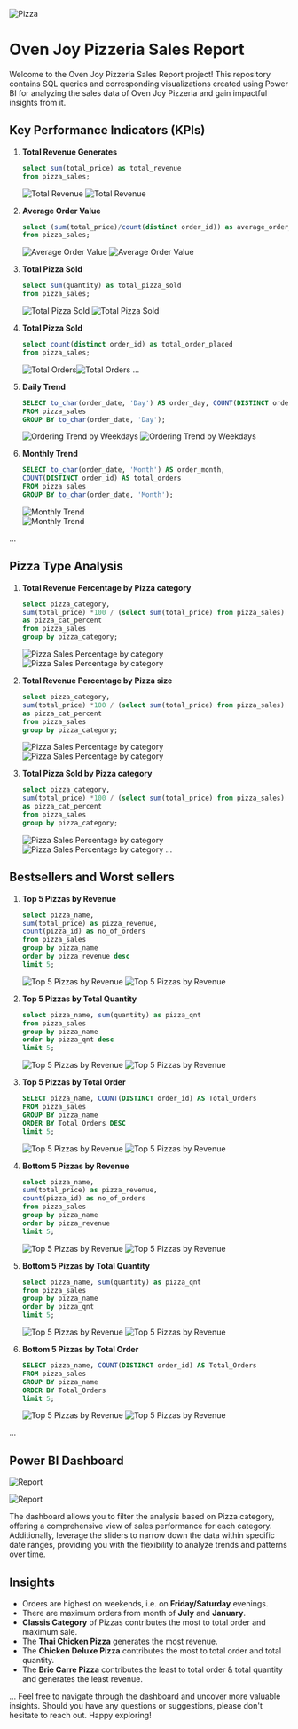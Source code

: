 ![Pizza](https://github.com/Shaishta-Anjum/Pizza-Sales-Report/blob/main/icons/pizza%20cropped.jpg?raw=true)
# Oven Joy Pizzeria Sales Report

Welcome to the Oven Joy Pizzeria Sales Report project! This repository contains SQL queries and corresponding visualizations created using Power BI for analyzing the sales data of Oven Joy Pizzeria and gain impactful insights from it.

## Key Performance Indicators (KPIs)

1. **Total Revenue Generates**
      ```sql
      select sum(total_price) as total_revenue
      from pizza_sales;
      ```

      ![Total Revenue](https://github.com/Shaishta-Anjum/Pizza-Sales-Report/blob/main/icons/Total_Revenue.png?raw=true)            ![Total Revenue](https://github.com/Shaishta-Anjum/Pizza-Sales-Report/blob/main/icons/Screenshot%202024-01-14%20000254.png?raw=true)

2. **Average Order Value**
      ```sql
      select (sum(total_price)/count(distinct order_id)) as average_order_value
      from pizza_sales;
      ```
      ![Average Order Value](https://github.com/Shaishta-Anjum/Pizza-Sales-Report/blob/main/icons/Avg%20Order%20Value.png?raw=true)      ![Average Order Value](https://github.com/Shaishta-Anjum/Pizza-Sales-Report/blob/main/icons/Screenshot%202024-01-14%20000259.png?raw=true)

3. **Total Pizza Sold**
      ```sql
      select sum(quantity) as total_pizza_sold
      from pizza_sales;
      ```
      ![Total Pizza Sold](https://github.com/Shaishta-Anjum/Pizza-Sales-Report/blob/main/icons/Total%20Pizza%20Sold.png?raw=true)      ![Total Pizza Sold](https://github.com/Shaishta-Anjum/Pizza-Sales-Report/blob/main/icons/Screenshot%202024-01-14%20000312.png?raw=true)


4. **Total Pizza Sold**
      ```sql
      select count(distinct order_id) as total_order_placed
      from pizza_sales;
      ```
      ![Total Orders](https://github.com/Shaishta-Anjum/Pizza-Sales-Report/blob/main/icons/Total%20Orders%20placed.png?raw=true)![Total Orders](https://github.com/Shaishta-Anjum/Pizza-Sales-Report/blob/main/icons/Screenshot%202024-01-14%20000306.png?raw=true) 
...

5. **Daily Trend**
     ```sql
     SELECT to_char(order_date, 'Day') AS order_day, COUNT(DISTINCT order_id) AS total_orders
     FROM pizza_sales
     GROUP BY to_char(order_date, 'Day');
     ```
     ![Ordering Trend by Weekdays](https://github.com/Shaishta-Anjum/Pizza-Sales-Report/blob/main/icons/daily%20trend.png?raw=true)
   ![Ordering Trend by Weekdays](https://github.com/Shaishta-Anjum/Pizza-Sales-Report/blob/main/icons/Screenshot%202024-01-14%20000148.png?raw=true)


7. **Monthly Trend**
     ```sql
     SELECT to_char(order_date, 'Month') AS order_month,
     COUNT(DISTINCT order_id) AS total_orders
     FROM pizza_sales
     GROUP BY to_char(order_date, 'Month');
     ```
     ![Monthly Trend](https://github.com/Shaishta-Anjum/Pizza-Sales-Report/blob/main/icons/Monthly%20trend.png?raw=true)     
     ![Monthly Trend](https://github.com/Shaishta-Anjum/Pizza-Sales-Report/blob/main/icons/Screenshot%202024-01-14%20000212.png?raw=true)


...

## Pizza Type Analysis

1. **Total Revenue Percentage by Pizza category**
     ```sql
     select pizza_category,
     sum(total_price) *100 / (select sum(total_price) from pizza_sales)
     as pizza_cat_percent
     from pizza_sales
     group by pizza_category;
     ```
     ![Pizza Sales Percentage by category](https://github.com/Shaishta-Anjum/Pizza-Sales-Report/blob/main/icons/Pizza%20sales%20percentage%20by%20category.png?raw=true)
     ![Pizza Sales Percentage by category](https://github.com/Shaishta-Anjum/Pizza-Sales-Report/blob/main/icons/Screenshot%202024-01-14%20000242.png?raw=true)

2. **Total Revenue Percentage by Pizza size**
     ```sql
     select pizza_category,
     sum(total_price) *100 / (select sum(total_price) from pizza_sales)
     as pizza_cat_percent
     from pizza_sales
     group by pizza_category;
     ```
     ![Pizza Sales Percentage by category](https://github.com/Shaishta-Anjum/Pizza-Sales-Report/blob/main/icons/pizza%20sales%20percentage%20by%20size.png?raw=true)
     ![Pizza Sales Percentage by category](https://github.com/Shaishta-Anjum/Pizza-Sales-Report/blob/main/icons/Screenshot%202024-01-14%20000234.png?raw=true)

3. **Total Pizza Sold by Pizza category**
     ```sql
     select pizza_category,
     sum(total_price) *100 / (select sum(total_price) from pizza_sales)
     as pizza_cat_percent
     from pizza_sales
     group by pizza_category;
     ```
     ![Pizza Sales Percentage by category](https://github.com/Shaishta-Anjum/Pizza-Sales-Report/blob/main/icons/total%20pizza%20sold%20by%20pizza%20size.png?raw=true)
     ![Pizza Sales Percentage by category](https://github.com/Shaishta-Anjum/Pizza-Sales-Report/blob/main/icons/Screenshot%202024-01-14%20000225.png?raw=true)
...

## Bestsellers and Worst sellers

1. **Top 5 Pizzas by Revenue**
     ```sql
     select pizza_name,
     sum(total_price) as pizza_revenue,
     count(pizza_id) as no_of_orders
     from pizza_sales
     group by pizza_name
     order by pizza_revenue desc
     limit 5;
     ```
     ![Top 5 Pizzas by Revenue](https://github.com/Shaishta-Anjum/Pizza-Sales-Report/blob/main/icons/top%205%20by%20revenue.png?raw=true) 
     ![Top 5 Pizzas by Revenue](https://github.com/Shaishta-Anjum/Pizza-Sales-Report/blob/main/icons/Screenshot%202024-01-14%20000339.png?raw=true)
   

2. **Top 5 Pizzas by Total Quantity**
     ```sql
     select pizza_name, sum(quantity) as pizza_qnt
     from pizza_sales
     group by pizza_name
     order by pizza_qnt desc
     limit 5;
     ```
     ![Top 5 Pizzas by Revenue](https://github.com/Shaishta-Anjum/Pizza-Sales-Report/blob/main/icons/top%205%20by%20quantity.png?raw=true) 
     ![Top 5 Pizzas by Revenue](https://github.com/Shaishta-Anjum/Pizza-Sales-Report/blob/main/icons/Screenshot%202024-01-14%20000345.png?raw=true)

3. **Top 5 Pizzas by Total Order**
     ```sql
    SELECT pizza_name, COUNT(DISTINCT order_id) AS Total_Orders
    FROM pizza_sales
    GROUP BY pizza_name
    ORDER BY Total_Orders DESC
    limit 5;
     ```
     ![Top 5 Pizzas by Revenue](https://github.com/Shaishta-Anjum/Pizza-Sales-Report/blob/main/icons/top%205%20by%20order.png?raw=true) 
     ![Top 5 Pizzas by Revenue](https://github.com/Shaishta-Anjum/Pizza-Sales-Report/blob/main/icons/Screenshot%202024-01-14%20000351.png?raw=true)

4. **Bottom 5 Pizzas by Revenue**
     ```sql
     select pizza_name,
     sum(total_price) as pizza_revenue,
     count(pizza_id) as no_of_orders
     from pizza_sales
     group by pizza_name
     order by pizza_revenue
     limit 5;
     ```
     ![Top 5 Pizzas by Revenue](https://github.com/Shaishta-Anjum/Pizza-Sales-Report/blob/main/icons/bottom%205%20by%20revenue.png?raw=true) 
     ![Top 5 Pizzas by Revenue](https://github.com/Shaishta-Anjum/Pizza-Sales-Report/blob/main/icons/Screenshot%202024-01-14%20000359.png?raw=true)

5. **Bottom 5 Pizzas by Total Quantity**
     ```sql
     select pizza_name, sum(quantity) as pizza_qnt
     from pizza_sales
     group by pizza_name
     order by pizza_qnt
     limit 5;
     ```
     ![Top 5 Pizzas by Revenue](https://github.com/Shaishta-Anjum/Pizza-Sales-Report/blob/main/icons/bottom%205%20by%20quantity.png?raw=true) 
     ![Top 5 Pizzas by Revenue](https://github.com/Shaishta-Anjum/Pizza-Sales-Report/blob/main/icons/Screenshot%202024-01-14%20000405.png?raw=true)

6. **Bottom 5 Pizzas by Total Order**
     ```sql
     SELECT pizza_name, COUNT(DISTINCT order_id) AS Total_Orders
    FROM pizza_sales
    GROUP BY pizza_name
    ORDER BY Total_Orders
    limit 5;
     ```
     ![Top 5 Pizzas by Revenue](https://github.com/Shaishta-Anjum/Pizza-Sales-Report/blob/main/icons/bottom%205%20by%20order.png?raw=true) 
     ![Top 5 Pizzas by Revenue](https://github.com/Shaishta-Anjum/Pizza-Sales-Report/blob/main/icons/Screenshot%202024-01-14%20000412.png?raw=true)

...
## Power BI Dashboard
![Report](https://github.com/Shaishta-Anjum/Pizza-Sales-Report/blob/main/icons/Screenshot%202024-01-13%20234650.png?raw=true)

![Report](https://github.com/Shaishta-Anjum/Pizza-Sales-Report/blob/main/icons/Screenshot%202024-01-13%20234729.png?raw=true)


The dashboard allows you to filter the analysis based on Pizza category, offering a comprehensive view of sales performance for each category. Additionally, leverage the sliders to narrow down the data within specific date ranges, providing you with the flexibility to analyze trends and patterns over time.

## Insights
- Orders are highest on weekends, i.e. on **Friday/Saturday** evenings.
- There are maximum orders from month of **July** and **January**.
- **Classis Category** of Pizzas contributes the most to total order and maximum sale.
- The **Thai Chicken Pizza** generates the most revenue.
- The **Chicken Deluxe Pizza** contributes the most to total order and total quantity.
- The **Brie Carre Pizza** contributes the least to total order & total quantity and generates the least revenue.
 
...
Feel free to navigate through the dashboard and uncover more valuable insights. Should you have any questions or suggestions, please don't hesitate to reach out. 
Happy exploring!
